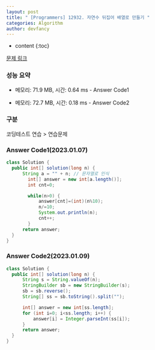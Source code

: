 ```yaml
---
layout: post
title: " [Programmers] 12932. 자연수 뒤집어 배열로 만들기 "
categories: Algorithm
author: devfancy
---
```

* content
{:toc}

[문제 링크](https://school.programmers.co.kr/learn/courses/30/lessons/12932)

### 성능 요약

* 메모리: 71.9 MB, 시간: 0.64 ms - Answer Code1

* 메모리: 72.7 MB, 시간: 0.18 ms - Answer Code2

### 구분

코딩테스트 연습 > 연습문제

### Answer Code1(2023.01.07)

``` java
class Solution {
  public int[] solution(long n) {
      String a = "" + n; // 문자열로 인식
        int[] answer = new int[a.length()];
        int cnt=0;

        while(n>0) {
            answer[cnt]=(int)(n%10);
            n/=10;
            System.out.println(n);
            cnt++;
        }
      return answer;
  }
}
```

### Answer Code2(2023.01.09)

``` java
class Solution {
  public int[] solution(long n) {
      String s = String.valueOf(n);
      StringBuilder sb = new StringBuilder(s);
      sb = sb.reverse();
      String[] ss = sb.toString().split("");

      int[] answer = new int[ss.length];
      for (int i=0; i<ss.length; i++) {
          answer[i] = Integer.parseInt(ss[i]);
      }
      return answer;
  }
}
```

